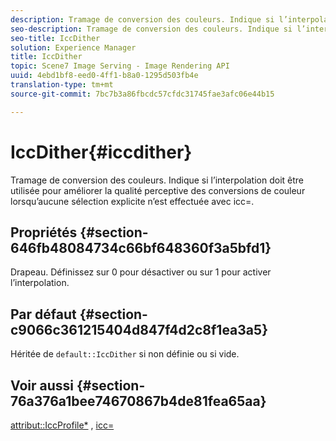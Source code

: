 ```yaml
---
description: Tramage de conversion des couleurs. Indique si l’interpolation doit être utilisée pour améliorer la qualité perceptive des conversions de couleur lorsqu’aucune sélection explicite n’est effectuée avec icc=.
seo-description: Tramage de conversion des couleurs. Indique si l’interpolation doit être utilisée pour améliorer la qualité perceptive des conversions de couleur lorsqu’aucune sélection explicite n’est effectuée avec icc=.
seo-title: IccDither
solution: Experience Manager
title: IccDither
topic: Scene7 Image Serving - Image Rendering API
uuid: 4ebd1bf8-eed0-4ff1-b8a0-1295d503fb4e
translation-type: tm+mt
source-git-commit: 7bc7b3a86fbcdc57cfdc31745fae3afc06e44b15

---
```



# IccDither{#iccdither}

Tramage de conversion des couleurs. Indique si l’interpolation doit être utilisée pour améliorer la qualité perceptive des conversions de couleur lorsqu’aucune sélection explicite n’est effectuée avec icc=.

## Propriétés {#section-646fb48084734c66bf648360f3a5bfd1}

Drapeau. Définissez sur 0 pour désactiver ou sur 1 pour activer l’interpolation.

## Par défaut {#section-c9066c361215404d847f4d2c8f1ea3a5}

Héritée de `default::IccDither` si non définie ou si vide.

## Voir aussi {#section-76a376a1bee74670867b4de81fea65aa}

[attribut::IccProfile*](../../../../../ir-api/material-cat/image-rendering-api-ref/c-ir-material-catalog/c-ir-attributes-reference/r-ir-iccprofilecmyk.md#reference-55aead2d924847ffbd1be4c46add7127) , [icc=](../../../../../ir-api/http-protocol/image-rendering-api-ref/c-ir-http-protocol-ref/c-ir-http-protocol-command-reference/r-ir-icc.md#reference-86a2fff3cef24982ad2063d977a16e06)
